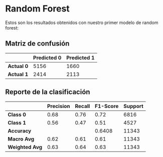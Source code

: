 # Random Forest

Estos son los resultados obtenidos con nuestro primer modelo de random forest:

## Matriz de confusión

|              | Predicted 0 | Predicted 1 |
| ------------ | ----------- | ----------- |
| **Actual 0** | 5156        | 1660        |
| **Actual 1** | 2414        | 2113        |

## Reporte de la clasificación

|                  | Precision | Recall | F1-Score | Support |
| ---------------- | --------- | ------ | -------- | ------- |
| **Class 0**      | 0.68      | 0.76   | 0.72     | 6816    |
| **Class 1**      | 0.56      | 0.47   | 0.51     | 4527    |
| **Accuracy**     |           |        | 0.6408   | 11343   |
| **Macro Avg**    | 0.62      | 0.61   | 0.61     | 11343   |
| **Weighted Avg** | 0.63      | 0.64   | 0.63     | 11343   |
